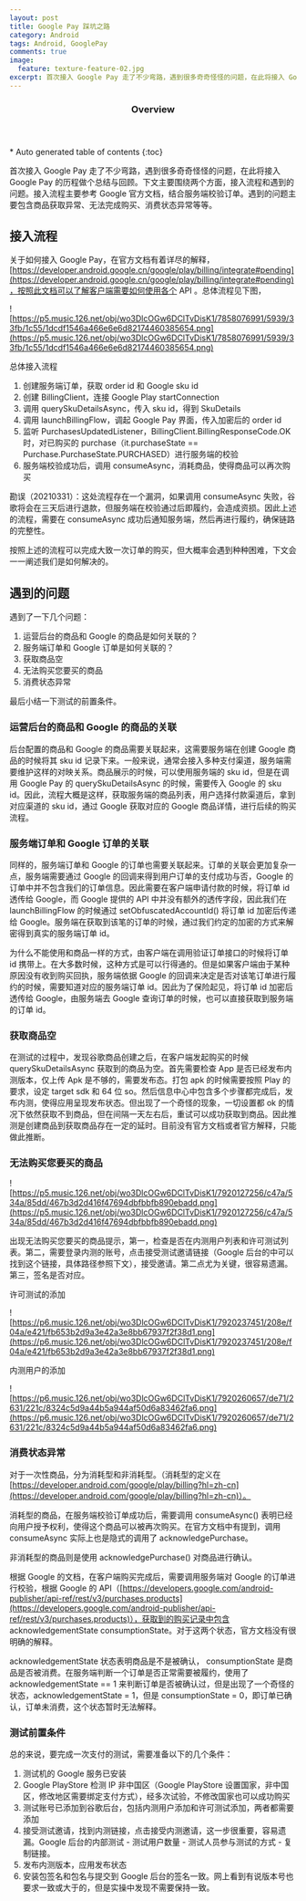 ```yaml
--- 
layout: post
title: Google Pay 踩坑之路
category: Android
tags: Android, GooglePay
comments: true
image:
  feature: texture-feature-02.jpg
excerpt: 首次接入 Google Pay 走了不少弯路，遇到很多奇奇怪怪的问题，在此将接入 Google Pay 的历程做个总结与回顾。下文主要围绕两个方面，接入流程和遇到的问题。接入流程主要参考 Google 官方文档，结合服务端校验订单。遇到的问题主要包含商品获取异常、无法完成购买、消费状态异常等等。
---
```


<section id="table-of-contents" class="toc">
  <header>
    <h3>Overview</h3>
  </header>
<div id="drawer" markdown="1">
*  Auto generated table of contents
{:toc}
</div>
</section>


首次接入 Google Pay 走了不少弯路，遇到很多奇奇怪怪的问题，在此将接入 Google Pay 的历程做个总结与回顾。下文主要围绕两个方面，接入流程和遇到的问题。接入流程主要参考 Google 官方文档，结合服务端校验订单。遇到的问题主要包含商品获取异常、无法完成购买、消费状态异常等等。

## 接入流程

关于如何接入 Google Pay，在官方文档有着详尽的解释，[https://developer.android.google.cn/google/play/billing/integrate#pending](https://developer.android.google.cn/google/play/billing/integrate#pending)，按照此文档可以了解客户端需要如何使用各个 API 。总体流程见下图，

![https://p5.music.126.net/obj/wo3DlcOGw6DClTvDisK1/7858076991/5939/33fb/1c55/1dcdf1546a466e6e6d82174460385654.png](https://p5.music.126.net/obj/wo3DlcOGw6DClTvDisK1/7858076991/5939/33fb/1c55/1dcdf1546a466e6e6d82174460385654.png)

总体接入流程

1. 创建服务端订单，获取 order id 和 Google sku id
2. 创建 BillingClient，连接 Google Play startConnection
3. 调用 querySkuDetailsAsync，传入 sku id，得到 SkuDetails
4. 调用 launchBillingFlow，调起 Google Pay 界面，传入加密后的 order id
5. 监听 PurchasesUpdatedListener，BillingClient.BillingResponseCode.OK 时，对已购买的 purchase（it.purchaseState == Purchase.PurchaseState.PURCHASED）进行服务端的校验
6. 服务端校验成功后，调用 consumeAsync，消耗商品，使得商品可以再次购买

勘误（20210331）：这处流程存在一个漏洞，如果调用 consumeAsync 失败，谷歌将会在三天后进行退款，但服务端在校验通过后即履约，会造成资损。因此上述的流程，需要在 consumeAsync 成功后通知服务端，然后再进行履约，确保链路的完整性。

按照上述的流程可以完成大致一次订单的购买，但大概率会遇到种种困难，下文会一一阐述我们是如何解决的。

## 遇到的问题

遇到了一下几个问题：
1. 运营后台的商品和 Google 的商品是如何关联的？
2. 服务端订单和 Google 订单是如何关联的？
3. 获取商品空
4. 无法购买您要买的商品
5. 消费状态异常

最后小结一下测试的前置条件。


### 运营后台的商品和 Google 的商品的关联

后台配置的商品和 Google 的商品需要关联起来，这需要服务端在创建 Google 商品的时候将其 sku id 记录下来。一般来说，通常会接入多种支付渠道，服务端需要维护这样的对映关系。商品展示的时候，可以使用服务端的 sku id，但是在调用 Google Pay 的 querySkuDetailsAsync 的时候，需要传入 Google 的 sku id。因此，流程大概是这样，获取服务端的商品列表，用户选择付款渠道后，拿到对应渠道的 sku id，通过 Google 获取对应的 Google 商品详情，进行后续的购买流程。

### 服务端订单和 Google 订单的关联

同样的，服务端订单和 Google 的订单也需要关联起来。订单的关联会更加复杂一点，服务端需要通过 Google 的回调来得到用户订单的支付成功与否，Google 的订单中并不包含我们的订单信息。因此需要在客户端申请付款的时候，将订单 id 透传给 Google，而 Google 提供的 API 中并没有额外的透传字段，因此我们在 launchBillingFlow 的时候通过 setObfuscatedAccountId() 将订单 id 加密后传递给 Google。服务端在获取到该笔的订单的时候，通过我们约定的加密的方式来解密得到真实的服务端订单 id。

为什么不能使用和商品一样的方式，由客户端在调用验证订单接口的时候将订单 id 携带上。在大多数时候，这种方式是可以行得通的。但是如果客户端由于某种原因没有收到购买回执，服务端依据 Google 的回调来决定是否对该笔订单进行履约的时候，需要知道对应的服务端订单 id。因此为了保险起见，将订单 id 加密后透传给 Google，由服务端去 Google 查询订单的时候，也可以直接获取到服务端的订单 id。

### 获取商品空

在测试的过程中，发现谷歌商品创建之后，在客户端发起购买的时候 querySkuDetailsAsync 获取到的商品为空。首先需要检查 App 是否已经发布内测版本，仅上传 Apk 是不够的，需要发布态。打包 apk 的时候需要按照 Play 的要求，设定 target sdk 和 64 位 so。然后信息中心中包含多个步骤都完成后，发布内测，使得应用呈现发布状态。但出现了一个奇怪的现象，一切设置都 ok 的情况下依然获取不到商品，但在间隔一天左右后，重试可以成功获取到商品。因此推测是创建商品到获取商品存在一定的延时。目前没有官方文档或者官方解释，只能做此推断。

### 无法购买您要买的商品

![https://p5.music.126.net/obj/wo3DlcOGw6DClTvDisK1/7920127256/c47a/534a/85dd/467b3d2d416f47694dbfbbfb890ebadd.png](https://p5.music.126.net/obj/wo3DlcOGw6DClTvDisK1/7920127256/c47a/534a/85dd/467b3d2d416f47694dbfbbfb890ebadd.png)

出现无法购买您要买的商品提示，第一，检查是否在内测用户列表和许可测试列表。第二，需要登录内测的账号，点击接受测试邀请链接（Google 后台的中可以找到这个链接，具体路径参照下文），接受邀请。第二点尤为关键，很容易遗漏。第三，签名是否对应。

许可测试的添加

![https://p6.music.126.net/obj/wo3DlcOGw6DClTvDisK1/7920237451/208e/f04a/e421/fb653b2d9a3e42a3e8bb67937f2f38d1.png](https://p6.music.126.net/obj/wo3DlcOGw6DClTvDisK1/7920237451/208e/f04a/e421/fb653b2d9a3e42a3e8bb67937f2f38d1.png)

内测用户的添加

![https://p6.music.126.net/obj/wo3DlcOGw6DClTvDisK1/7920260657/de71/2631/221c/8324c5d9a44b5a944af50d6a83462fa6.png](https://p6.music.126.net/obj/wo3DlcOGw6DClTvDisK1/7920260657/de71/2631/221c/8324c5d9a44b5a944af50d6a83462fa6.png)

### 消费状态异常

对于一次性商品，分为消耗型和非消耗型。（消耗型的定义在 [https://developer.android.com/google/play/billing?hl=zh-cn](https://developer.android.com/google/play/billing?hl=zh-cn)）。

消耗型的商品，在服务端校验订单成功后，需要调用 consumeAsync() 表明已经向用户授予权利，使得这个商品可以被再次购买。在官方文档中有提到，调用 consumeAsync 实际上也是隐式的调用了 acknowledgePurchase。

非消耗型的商品则是使用 acknowledgePurchase() 对商品进行确认。

根据 Google 的文档，在客户端购买完成后，需要调用服务端对 Google 的订单进行校验，根据 Google 的 API（[https://developers.google.com/android-publisher/api-ref/rest/v3/purchases.products](https://developers.google.com/android-publisher/api-ref/rest/v3/purchases.products)），获取到的购买记录中包含 acknowledgementState consumptionState。对于这两个状态，官方文档没有很明确的解释。

acknowledgementState 状态表明商品是不是被确认， consumptionState 是商品是否被消费。在服务端判断一个订单是否正常需要被履约，使用了 acknowledgementState == 1 来判断订单是否被确认过，但是出现了一个奇怪的状态，acknowledgementState = 1，但是 consumptionState = 0，即订单已确认，订单未消费，这个状态暂时无法解释。

### 测试前置条件

总的来说，要完成一次支付的测试，需要准备以下的几个条件：

1. 测试机的 Google 服务已安装
2. Google PlayStore 检测 IP 非中国区（Google PlayStore 设置国家，非中国区，修改地区需要绑定支付方式），经多次试验，不修改国家也可以成功购买
3. 测试账号已添加到谷歌后台，包括内测用户添加和许可测试添加，两者都需要添加
4. 接受测试邀请，找到内测链接，点击接受内测邀请，这一步很重要，容易遗漏。Google 后台的内部测试 - 测试用户数量 - 测试人员参与测试的方式 - 复制链接。
5. 发布内测版本，应用发布状态
6. 安装包签名和包名与提交到 Google 后台的签名一致。网上看到有说版本号也要求一致或大于的，但是实操中发现不需要保持一致。